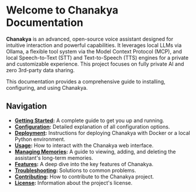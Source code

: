 # Welcome to Chanakya Documentation

**Chanakya** is an advanced, open-source voice assistant designed for intuitive interaction and powerful capabilities. It leverages local LLMs via Ollama, a flexible tool system via the Model Context Protocol (MCP), and local Speech-to-Text (STT) and Text-to-Speech (TTS) engines for a private and customizable experience. This project focuses on fully private AI and zero 3rd-party data sharing.

This documentation provides a comprehensive guide to installing, configuring, and using Chanakya.

## Navigation

- **[Getting Started](./getting-started.md):** A complete guide to get you up and running.
- **[Configuration](./configuration.md):** Detailed explanation of all configuration options.
- **[Deployment](./deployment.md):** Instructions for deploying Chanakya with Docker or a local Python environment.
- **[Usage](./usage.md):** How to interact with the Chanakya web interface.
- **[Managing Memories](./memory-management.md):** A guide to viewing, adding, and deleting the assistant's long-term memories.
- **[Features](./features.md):** A deep dive into the key features of Chanakya.
- **[Troubleshooting](./troubleshooting.md):** Solutions to common problems.
- **[Contributing](./contributing.md):** How to contribute to the Chanakya project.
- **[License](./license.md):** Information about the project's license.
